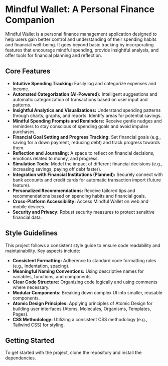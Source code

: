 # Mindful Wallet: A Personal Finance Companion

Mindful Wallet is a personal finance management application designed to help users gain better control and understanding of their spending habits and financial well-being. It goes beyond basic tracking by incorporating features that encourage mindful spending, provide insightful analysis, and offer tools for financial planning and reflection.

## Core Features

- **Intuitive Spending Tracking:** Easily log and categorize expenses and income.
- **Automated Categorization (AI-Powered):** Intelligent suggestions and automatic categorization of transactions based on user input and patterns.
- **Insightful Analytics and Visualizations:** Understand spending patterns through charts, graphs, and reports. Identify areas for potential savings.
- **Mindful Spending Prompts and Reminders:** Receive gentle nudges and reminders to stay conscious of spending goals and avoid impulse purchases.
- **Financial Goal Setting and Progress Tracking:** Set financial goals (e.g., saving for a down payment, reducing debt) and track progress towards them.
- **Reflection and Journaling:** A space to reflect on financial decisions, emotions related to money, and progress.
- **Simulation Tools:** Model the impact of different financial decisions (e.g., increasing savings, paying off debt faster).
- **Integration with Financial Institutions (Planned):** Securely connect with bank accounts and credit cards for automatic transaction import (future feature).
- **Personalized Recommendations:** Receive tailored tips and recommendations based on spending habits and financial goals.
- **Cross-Platform Accessibility:** Access Mindful Wallet on web and mobile devices.
- **Security and Privacy:** Robust security measures to protect sensitive financial data.

## Style Guidelines

This project follows a consistent style guide to ensure code readability and maintainability. Key aspects include:

- **Consistent Formatting:** Adherence to standard code formatting rules (e.g., indentation, spacing).
- **Meaningful Naming Conventions:** Using descriptive names for variables, functions, and components.
- **Clear Code Structure:** Organizing code logically and using comments where necessary.
- **Modular Components:** Breaking down complex UI into smaller, reusable components.
- **Atomic Design Principles:** Applying principles of Atomic Design for building user interfaces (Atoms, Molecules, Organisms, Templates, Pages).
- **CSS Methodology:** Utilizing a consistent CSS methodology (e.g., Tailwind CSS) for styling.

## Getting Started

To get started with the project, clone the repository and install the dependencies.


